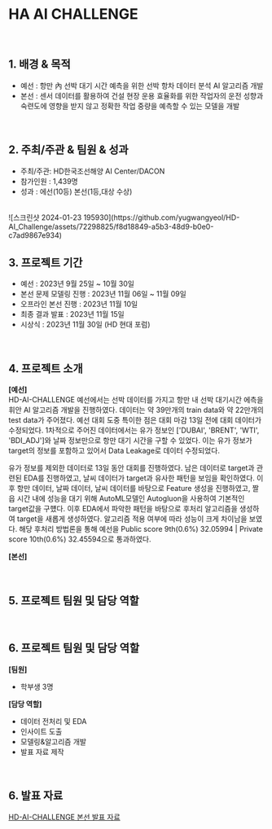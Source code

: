 # HA AI CHALLENGE

<br/>

## 1. 배경 & 목적
 
- 예선 : 항만 內 선박 대기 시간 예측을 위한 선박 항차 데이터 분석 AI 알고리즘 개발
- 본선 : 센서 데이터를 활용하여 건설 현장 운용 효율화를 위한 작업자의 운전 성향과 숙련도에 영향을 받지 않고 정확한 작업 중량을 예측할 수 있는 모델을 개발

<br/>

## 2. 주최/주관 & 팀원 & 성과

- 주최/주관: HD한국조선해양 AI Center/DACON
- 참가인원 : 1,439명
- 성과 : 에선(10등) 본선(1등,대상 수상)
<br/>
![스크린샷 2024-01-23 195930](https://github.com/yugwangyeol/HD-AI_Challenge/assets/72298825/f8d18849-a5b3-48d9-b0e0-c7ad9867e934)

<br/>

## 3. 프로젝트 기간

- 예선 : 2023년 9월 25일 ~ 10월 30일
- 본선 문제 모델링 진행 : 2023년 11월 06일 ~ 11월 09일
- 오프라인 본선 진행 : 2023년 11월 10일
- 최종 결과 발표 : 2023년 11월 15일
- 시상식 : 2023년 11월 30일 (HD 현대 포럼)

<br/>

## 4. 프로젝트 소개

**[예선]**  
 HD-AI-CHALLENGE 예선에서는 선박 데이터를 가지고 항만 내 선박 대기시간 에측을 휘안 AI 알고리즘 개발을 진행하였다. 데이터는 약 39만개의 train data와 약 22만개의 test data가 주어졌다. 예선 대회 도중 특이한 점은 대회 마감 13일 전에 대회 데이터가 수정되었다. 1차적으로 주어진 데이터에서는 유가 정보인 ['DUBAI', 'BRENT', 'WTI', 'BDI_ADJ']와 날짜 정보만으로 항만 대기 시간을 구할 수 있었다. 이는 유가 정보가 target의 정보를 포함하고 있어서 Data Leakage로 데이터 수정되었다.  

 유가 정보를 제외한 데이터로 13일 동안 대회를 진행하였다. 남은 데이터로 target과 관련된 EDA를 진행하였고, 날씨 데이터가 target과 유사한 패턴을 보임을 확인하였다. 이후 항만 데이터, 날짜 데이터, 날씨 데이터를 바탕으로 Feature 생성을 진행하였고, 짤읍 시간 내에 성능을 대기 위해 AutoML모델인 Autogluon을 사용하여 기본적인 target값을 구헀다. 이후 EDA에서 파악한 패턴을 바탕으로 후처리 알고리즘을 생성하여 target을 새롭게 생성하였다. 알고리즘 적용 여부에 따라 성능이 크게 차이남을 보였다. 해당 후처리 방법론을 통해 예선을 Public score 9th(0.6%) 32.05994 | Private score 10th(0.6%) 32.45594으로 통과하였다.  

**[본선]**

 
 


<br/>

## 5. 프로젝트 팀원 및 담당 역할



<br/>

## 6. 프로젝트 팀원 및 담당 역할

**[팀원]**

- 학부생 3명

**[담당 역할]**

- 데이터 전처리 및 EDA
- 인사이트 도출
- 모델링&알고리즘 개발
- 발표 자료 제작

<br/>

## 6. 발표 자료

[HD-AI-CHALLENGE 본선 발표 자료](https://drive.google.com/file/d/1LucNwGaHszsWa-NIxNpl8cFeIRABim0f/view)  

